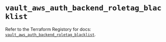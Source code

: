 # `vault_aws_auth_backend_roletag_blacklist`

Refer to the Terraform Registory for docs: [`vault_aws_auth_backend_roletag_blacklist`](https://www.terraform.io/docs/providers/vault/r/aws_auth_backend_roletag_blacklist).
